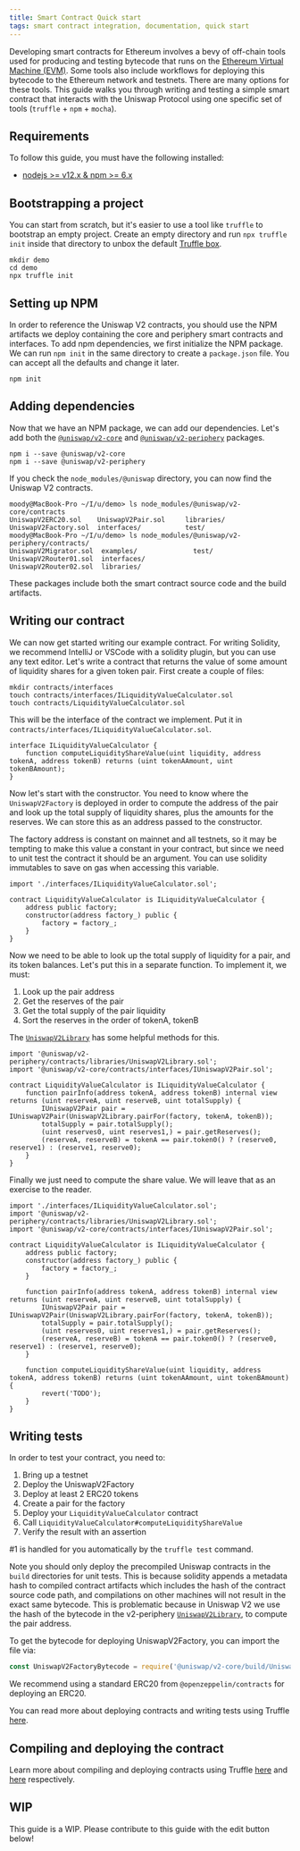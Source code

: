 ```yaml
---
title: Smart Contract Quick start
tags: smart contract integration, documentation, quick start
---
```


Developing smart contracts for Ethereum involves a bevy of off-chain tools used for producing and testing bytecode 
that runs on the [Ethereum Virtual Machine (EVM)](https://eth.wiki/en/concepts/evm/ethereum-virtual-machine-(evm)-awesome-list).
Some tools also include workflows for deploying this bytecode to the Ethereum network and testnets.
There are many options for these tools. This guide walks you through writing and testing a simple smart contract that
interacts with the Uniswap Protocol using one specific set of tools (`truffle` + `npm` + `mocha`).

## Requirements

To follow this guide, you must have the following installed:

- [nodejs >= v12.x & npm >= 6.x](https://nodejs.org/en/)

## Bootstrapping a project

You can start from scratch, but it's easier to use a tool like `truffle` to bootstrap an empty project. 
Create an empty directory and run `npx truffle init` inside that directory to unbox the default 
[Truffle box](https://www.trufflesuite.com/boxes).

```shell script
mkdir demo
cd demo
npx truffle init
```

## Setting up NPM

In order to reference the Uniswap V2 contracts, you should use the NPM artifacts we deploy containing the core and
periphery smart contracts and interfaces. To add npm dependencies, we first initialize the NPM package. 
We can run `npm init` in the same directory to create a `package.json` file. You can accept all the defaults and
change it later.

```shell script
npm init
```

## Adding dependencies

Now that we have an NPM package, we can add our dependencies. Let's add both the 
[`@uniswap/v2-core`](https://www.npmjs.com/package/@uniswap/v2-core) and 
[`@uniswap/v2-periphery`](https://www.npmjs.com/package/@uniswap/v2-periphery) packages.

```shell script
npm i --save @uniswap/v2-core
npm i --save @uniswap/v2-periphery
```

If you check the `node_modules/@uniswap` directory, you can now find the Uniswap V2 contracts. 

```shell script
moody@MacBook-Pro ~/I/u/demo> ls node_modules/@uniswap/v2-core/contracts
UniswapV2ERC20.sol    UniswapV2Pair.sol     libraries/
UniswapV2Factory.sol  interfaces/           test/
moody@MacBook-Pro ~/I/u/demo> ls node_modules/@uniswap/v2-periphery/contracts/
UniswapV2Migrator.sol  examples/              test/
UniswapV2Router01.sol  interfaces/
UniswapV2Router02.sol  libraries/
```

These packages include both the smart contract source code and the build artifacts.

## Writing our contract

We can now get started writing our example contract. 
For writing Solidity, we recommend IntelliJ or VSCode with a solidity plugin, but you can use any text editor.
Let's write a contract that returns the value of some amount of liquidity shares for a given token pair. 
First create a couple of files:

```shell script
mkdir contracts/interfaces
touch contracts/interfaces/ILiquidityValueCalculator.sol
touch contracts/LiquidityValueCalculator.sol
``` 

This will be the interface of the contract we implement. Put it in `contracts/interfaces/ILiquidityValueCalculator.sol`.

```solidity
interface ILiquidityValueCalculator {
    function computeLiquidityShareValue(uint liquidity, address tokenA, address tokenB) returns (uint tokenAAmount, uint tokenBAmount);
}
```

Now let's start with the constructor. You need to know where the `UniswapV2Factory` is deployed in order to compute the
address of the pair and look up the total supply of liquidity shares, plus the amounts for the reserves. 
We can store this as an address passed to the constructor.

The factory address is constant on mainnet and all testnets, so it may be tempting to make this value a constant in your contract,
but since we need to unit test the contract it should be an argument. You can use solidity immutables to save on gas
when accessing this variable.

```solidity
import './interfaces/ILiquidityValueCalculator.sol';

contract LiquidityValueCalculator is ILiquidityValueCalculator {
    address public factory;
    constructor(address factory_) public {
        factory = factory_;
    }
}
```

Now we need to be able to look up the total supply of liquidity for a pair, and its token balances. 
Let's put this in a separate function. To implement it, we must:

1. Look up the pair address
2. Get the reserves of the pair
3. Get the total supply of the pair liquidity
4. Sort the reserves in the order of tokenA, tokenB 

The [`UniswapV2Library`](/docs/v2/smart-contracts/library/) has some helpful methods for this.

```solidity
import '@uniswap/v2-periphery/contracts/libraries/UniswapV2Library.sol';
import '@uniswap/v2-core/contracts/interfaces/IUniswapV2Pair.sol';

contract LiquidityValueCalculator is ILiquidityValueCalculator {
    function pairInfo(address tokenA, address tokenB) internal view returns (uint reserveA, uint reserveB, uint totalSupply) {
        IUniswapV2Pair pair = IUniswapV2Pair(UniswapV2Library.pairFor(factory, tokenA, tokenB));
        totalSupply = pair.totalSupply();
        (uint reserves0, uint reserves1,) = pair.getReserves();
        (reserveA, reserveB) = tokenA == pair.token0() ? (reserve0, reserve1) : (reserve1, reserve0);
    } 
}
```

Finally we just need to compute the share value. We will leave that as an exercise to the reader.

```solidity
import './interfaces/ILiquidityValueCalculator.sol';
import '@uniswap/v2-periphery/contracts/libraries/UniswapV2Library.sol';
import '@uniswap/v2-core/contracts/interfaces/IUniswapV2Pair.sol';

contract LiquidityValueCalculator is ILiquidityValueCalculator {
    address public factory;
    constructor(address factory_) public {
        factory = factory_;
    }

    function pairInfo(address tokenA, address tokenB) internal view returns (uint reserveA, uint reserveB, uint totalSupply) {
        IUniswapV2Pair pair = IUniswapV2Pair(UniswapV2Library.pairFor(factory, tokenA, tokenB));
        totalSupply = pair.totalSupply();
        (uint reserves0, uint reserves1,) = pair.getReserves();
        (reserveA, reserveB) = tokenA == pair.token0() ? (reserve0, reserve1) : (reserve1, reserve0);
    }
 
    function computeLiquidityShareValue(uint liquidity, address tokenA, address tokenB) returns (uint tokenAAmount, uint tokenBAmount) {
        revert('TODO');
    }
}
``` 

## Writing tests

In order to test your contract, you need to:

1. Bring up a testnet
2. Deploy the UniswapV2Factory
3. Deploy at least 2 ERC20 tokens
4. Create a pair for the factory
5. Deploy your `LiquidityValueCalculator` contract
6. Call `LiquidityValueCalculator#computeLiquidityShareValue`
7. Verify the result with an assertion

\#1 is handled for you automatically by the `truffle test` command.

Note you should only deploy the precompiled Uniswap contracts in the `build` directories for unit tests. 
This is because solidity appends a metadata hash to compiled contract artifacts which includes the hash of the contract
source code path, and compilations on other machines will not result in the exact same bytecode.
This is problematic because in Uniswap V2 we use the hash of the bytecode in the v2-periphery
[`UniswapV2Library`](https://github.com/Uniswap/uniswap-v2-periphery/blob/master/contracts/libraries/UniswapV2Library.sol#L24),
to compute the pair address.

To get the bytecode for deploying UniswapV2Factory, you can import the file via:

```javascript
const UniswapV2FactoryBytecode = require('@uniswap/v2-core/build/UniswapV2Factory.json').bytecode
```

We recommend using a standard ERC20 from `@openzeppelin/contracts` for deploying an ERC20.

You can read more about deploying contracts and writing tests using Truffle 
[here](https://www.trufflesuite.com/docs/truffle/testing/writing-tests-in-javascript).

## Compiling and deploying the contract

Learn more about compiling and deploying contracts using Truffle 
[here](https://www.trufflesuite.com/docs/truffle/getting-started/compiling-contracts) and
[here](https://www.trufflesuite.com/docs/truffle/getting-started/running-migrations) respectively.

## WIP

This guide is a WIP. Please contribute to this guide with the edit button below!
